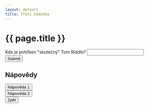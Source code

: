 ```yaml
---
layout: default
title: Třetí hádanka
---
```

<div class="uvod">
<h1>{{ page.title }}</h1>

<p>
 <form name="myForm" onsubmit="return validateForm3()" method="post">
Kde je pohřben "skutečný" Tom Riddle? <input type="text" name="fname">
<input type="submit" value="Submit">
</form> 
</p>

<div>
<h2>Nápovědy</h2>

<div>
<button onclick="help1()" class="btn btn-light"> Nápověda 1</button>
<p id="help1" style="display:none">Dvě slova</p>
</div>

<div>
<button onclick="help2()" class="btn btn-light">Nápověda 2</button>
<p id="help2" style="display:none">Hřbitov ve Skotsku</p>
</div>

<div>
<button onclick="window.location.href='{{ site.baseurl }}/uvody/hp_uvod.html'" class="btn btn-info">Zpět</button>
</div>
</div>
</div>
<script src="{{ site.baseurl }}//assets/js/hadanky_hp.js"></script> 